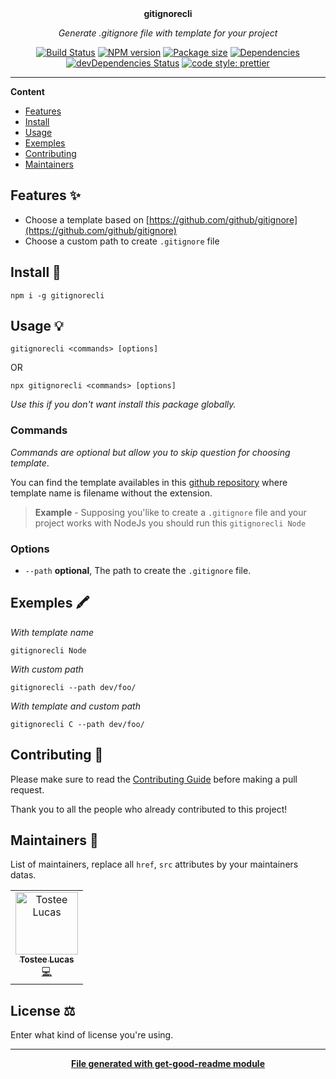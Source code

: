<div align="center">
  <br>
  <br>
  <p>
    <b>gitignorecli</b>
  </p>
  <p>
     <i>Generate .gitignore file with template for your project</i>
  </p>
  <p>

[![Build Status](https://travis-ci.com/luctst/gitignorecli.svg?branch=master)](https://travis-ci.com/luctst/gitignorecli)
[![NPM version](https://img.shields.io/npm/v/gitignorecli?style=flat-square)](https://img.shields.io/npm/v/gitignorecli?style=flat-square)
[![Package size](https://img.shields.io/bundlephobia/min/gitignorecli)](https://img.shields.io/bundlephobia/min/gitignorecli)
[![Dependencies](https://img.shields.io/david/luctst/gitignorecli.svg?style=popout-square)](https://david-dm.org/luctst/gitignorecli)
[![devDependencies Status](https://david-dm.org/luctst/gitignorecli/dev-status.svg?style=flat-square)](https://david-dm.org/luctst/gitignorecli?type=dev)
[![code style: prettier](https://img.shields.io/badge/code_style-prettier-ff69b4.svg?style=flat-square)](https://github.com/prettier/prettier)

  </p>
</div>

---

**Content**

* [Features](##features)
* [Install](##install)
* [Usage](##usage)
* [Exemples](##exemples)
* [Contributing](##contributing)
* [Maintainers](##maintainers)

## Features ✨
* Choose a template based on [https://github.com/github/gitignore](https://github.com/github/gitignore)
* Choose a custom path to create `.gitignore` file

## Install 🐙
```
npm i -g gitignorecli
```

## Usage 💡
```
gitignorecli <commands> [options]
```

OR

```
npx gitignorecli <commands> [options]
```
*Use this if you don't want install this package globally.*

### Commands
*Commands are optional but allow you to skip question for choosing template*.

You can find the template availables in this [github repository](https://github.com/github/gitignore) where template name is filename without the extension.

> **Example** - Supposing you'like to create a `.gitignore` file and your project works with NodeJs you should run this `gitignorecli Node`

### Options
* `--path` **optional**, The path to create the `.gitignore` file.

## Exemples 🖍
*With template name*
```
gitignorecli Node
```

*With custom path*
```
gitignorecli --path dev/foo/
```

*With template and custom path*
```
gitignorecli C --path dev/foo/
```

## Contributing 🍰
Please make sure to read the [Contributing Guide]() before making a pull request.

Thank you to all the people who already contributed to this project!

## Maintainers 👷
List of maintainers, replace all `href`, `src` attributes by your maintainers datas.
<table>
  <tr>
    <td align="center"><a href="https://lucastostee.now.sh/"><img src="https://avatars3.githubusercontent.com/u/22588842?s=460&v=4" width="100px;" alt="Tostee Lucas"/><br /><sub><b>Tostee Lucas</b></sub></a><br /><a href="#" title="Code">💻</a></td>
  </tr>
</table>

## License ⚖️
Enter what kind of license you're using.

---
<div align="center">
	<b>
		<a href="https://www.npmjs.com/package/get-good-readme">File generated with get-good-readme module</a>
	</b>
</div>

